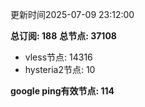 更新时间2025-07-09 23:12:00

**总订阅: 188**
**总节点: 37108**
- vless节点: 14316
- hysteria2节点: 10

**google ping有效节点: 114**
